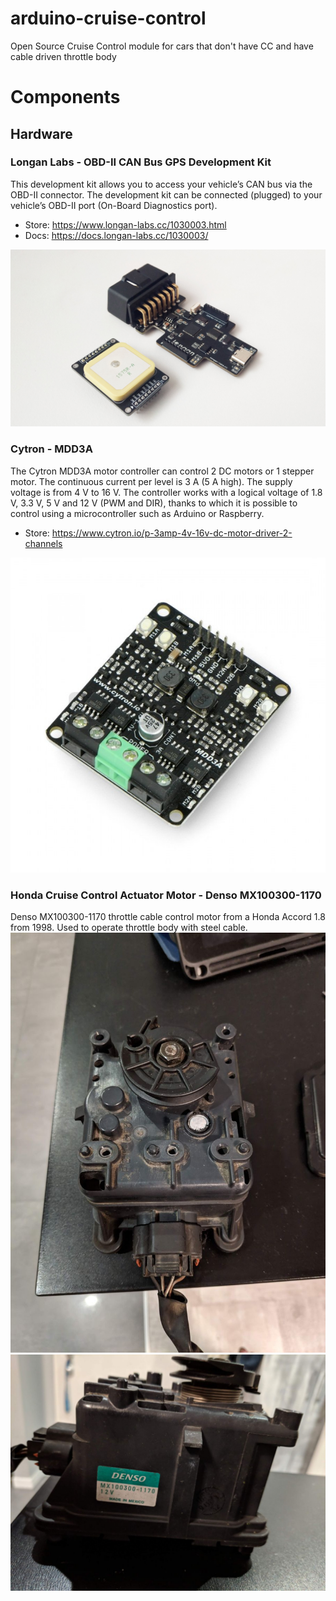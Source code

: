 # arduino-cruise-control
Open Source Cruise Control module for cars that don't have CC and have cable driven throttle body

# Components
## Hardware
### Longan Labs - OBD-II CAN Bus GPS Development Kit
This development kit allows you to access your vehicle’s CAN bus via the OBD-II connector. The development kit can be connected (plugged) to your vehicle’s OBD-II port (On-Board Diagnostics port). 

 * Store: https://www.longan-labs.cc/1030003.html
 * Docs: https://docs.longan-labs.cc/1030003/

![OBD-II CAN Bus GPS Development Kit](docs/images/longan-obd/Longan-Labs-OBD-Dev-Kit.jpg)

### Cytron - MDD3A
The Cytron MDD3A motor controller can control 2 DC motors or 1 stepper motor. The continuous current per level is 3 A (5 A high). The supply voltage is from 4 V to 16 V. The controller works with a logical voltage of 1.8 V, 3.3 V, 5 V and 12 V (PWM and DIR), thanks to which it is possible to control using a microcontroller such as Arduino or Raspberry.

 * Store: https://www.cytron.io/p-3amp-4v-16v-dc-motor-driver-2-channels
 
![Cytron MDD3A](docs/images/cytron/Cytron-MDD3A.jpg)

### Honda Cruise Control Actuator Motor - Denso MX100300-1170
Denso MX100300-1170 throttle cable control motor from a Honda Accord 1.8 from 1998. Used to operate throttle body with steel cable. 
![Honda Denso Cruise Control Actuator](docs/images/denso/top.jpg)
![Honda Denso Cruise Control Actuator](docs/images/denso/side.jpg)